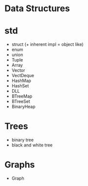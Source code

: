 # Data Structures

# std
- struct (+ inherent impl = object like)
- enum
- union
- Tuple
- Array
- Vector
- VectDeque
- HashMap
- HashSet
- DLL
- BTreeMap
- BTreeSet
- BinaryHeap

# Trees
- binary tree
- black and white tree

# Graphs
- Graph